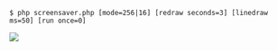 `$ php screensaver.php [mode=256|16] [redraw seconds=3] [linedraw ms=50] [run once=0]`


<img src="https://raw.githubusercontent.com/jordansavant/cli_screensaver/master/cliscreensaver.gif" />
